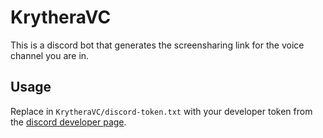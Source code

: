 # KrytheraVC

This is a discord bot that generates the screensharing link for
the voice channel you are in.

## Usage

Replace <YOUR TOKEN HERE> in `KrytheraVC/discord-token.txt` with your developer
token from the [discord developer page](https://discordapp.com/developers).

